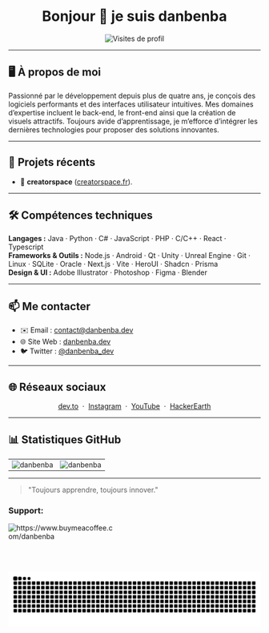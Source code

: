 <h1 align="center">Bonjour 👋 je suis danbenba</h1>

<p align="center">
  <img src="https://komarev.com/ghpvc/?username=danbenba&label=Visites+de+profil&color=0e75b6&style=flat" alt="Visites de profil" />
</p>

---

## 🖥️ À propos de moi

Passionné par le développement depuis plus de quatre ans, je conçois des logiciels performants et des interfaces utilisateur intuitives. Mes domaines d’expertise incluent le back-end, le front-end ainsi que la création de visuels attractifs. Toujours avide d’apprentissage, je m’efforce d’intégrer les dernières technologies pour proposer des solutions innovantes.

---

## 🚀 Projets récents

* 🔭 **creatorspace** ([creatorspace.fr](https://creatorspace.fr)).

---

## 🛠️ Compétences techniques

**Langages :** Java · Python · C# · JavaScript · PHP · C/C++ · React · Typescript<br>
**Frameworks & Outils :** Node.js · Android · Qt · Unity · Unreal Engine · Git · Linux · SQLite · Oracle · Next.js · Vite · HeroUI · Shadcn · Prisma<br>
**Design & UI :** Adobe Illustrator · Photoshop · Figma · Blender<br>

---

## 📫 Me contacter

* ✉️ Email : [contact@danbenba.dev](mailto:contact@danbenba.dev)
* 🌐 Site Web : [danbenba.dev](https://danbenba.dev)
* 🐦 Twitter : [@danbenba\_dev](https://twitter.com/danbenba)

---

## 🌐 Réseaux sociaux

<p align="center">
  <a href="https://dev.to/danbenba" target="_blank">dev.to</a> &nbsp;·&nbsp;  
  <a href="https://instagram.com/danbenba" target="_blank">Instagram</a> &nbsp;·&nbsp;  
  <a href="https://www.youtube.com/c/danbenba" target="_blank">YouTube</a> &nbsp;·&nbsp;  
  <a href="https://www.hackerearth.com/@danbenba" target="_blank">HackerEarth</a>
</p>

---

## 📊 Statistiques GitHub

<table>
  <tr>
    <td><img src="https://github-readme-stats.vercel.app/api/top-langs?username=danbenba&show_icons=true&locale=en&layout=compact&theme=transparent" alt="danbenba" /></td>
    <td><img src="https://github-readme-stats.vercel.app/api?username=danbenba&show_icons=true&locale=en&theme=transparent" alt="danbenba" /></td>
  </tr>
</table>

---

> "Toujours apprendre, toujours innover."

<h3 align="left">Support:</h3>
<p><a href="https://www.buymeacoffee.com/danbenba"> <img align="left" src="https://cdn.buymeacoffee.com/buttons/v2/default-yellow.png" height="50" width="210" alt="https://www.buymeacoffee.com/danbenba" /></a></p><br><br>

<br><br>

<picture>
  <source media="(prefers-color-scheme: dark)" srcset="https://raw.githubusercontent.com/asmrprog-yt/asmrprog-yt/output/github-snake-dark.svg" />
  <source media="(prefers-color-scheme: light)" srcset="https://raw.githubusercontent.com/asmrprog-yt/asmrprog-yt/output/github-snake.svg" />
  <img alt="github-snake" src="https://raw.githubusercontent.com/asmrprog-yt/asmrprog-yt/output/github-snake.svg" />
</picture>
